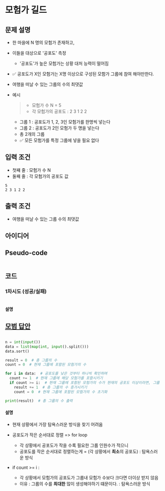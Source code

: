 # 모험가 길드

## 문제 설명

- 한 마을에 N 명의 모험가 존재하고,
- 이들을 대상으로 '공포도' 측정
    - '공포도'가 높은 모험가는 상황 대처 능력이 떨어짐

- ✅ 공포도가 X인 모험가는 X명 이상으로 구성된 모함가 그룹에 참여 해야만한다.
- 여행을 떠날 수 있는 그룹의 수의 최댓값


- 예시
  > - 모험가 수 N = 5
  > - 각 모험가의 공포도 : 2 3 1 2 2
  >

    - 그룹 1 : 공포도가 1, 2, 3인 모험가를 한명씩 넣는다
    - 그룹 2 : 공포도가 2인 모험가 두 명을 넣는다
    - 총 2개의 그룹
    - ✅ 모든 모험가를 특정 그룹에 넣을 필요 없다

## 입력 조건

- 첫쨰 줄 : 모험가 수 N
- 둘째 줄 : 각 모험가의 공포도 값

```
5
2 3 1 2 2
```

## 출력 조건

- 여행을 떠날 수 있는 그룹 수의 최댓값

## 아이디어

## Pseudo-code

```

```

## 코드

### 1차시도 (성공/실패)

```python

```

#### 설명

## [모범 답안](https://github.com/ndb796/python-for-coding-test/blob/master/11/1.py)

```python

n = int(input())
data = list(map(int, input().split()))
data.sort()

result = 0  # 총 그룹의 수
count = 0  # 현재 그룹에 포함된 모험가의 수

for i in data:  # 공포도를 낮은 것부터 하나씩 확인하며
  count += 1  # 현재 그룹에 해당 모험가를 포함시키기
  if count >= i:  # 현재 그룹에 포함된 모험가의 수가 현재의 공포도 이상이라면, 그룹 결성
    result += 1  # 총 그룹의 수 증가시키기
    count = 0  # 현재 그룹에 포함된 모험가의 수 초기화

print(result)  # 총 그룹의 수 출력
```

#### 설명

- 현재 상황에서 가장 탐욕스러운 방식을 찾기 어려움
- 공포도가 작은 순서대로 정렬 => for loop
    - 각 상황에서 공포도가 작을 수록 필요한 그룹 인원수가 적으니
    - 공포도를 작은 순서대로 정렬하는게 = (각 상황에서 **최소**의 공포도) : 탐욕스러운 방식
  
- if count >= i :
  - 각 상황에서 모험가의 공포도가 그룹내 모험가 수보다 크다면 더이상 받지 않음
  - 이유 : 그룹의 수를 **최대한** 많이 생성해야하기 떄문이다. : 탐욕스러운 방식
  
